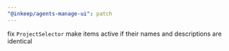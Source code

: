 ```yaml
---
"@inkeep/agents-manage-ui": patch
---
```


fix `ProjectSelector` make items active if their names and descriptions are identical
